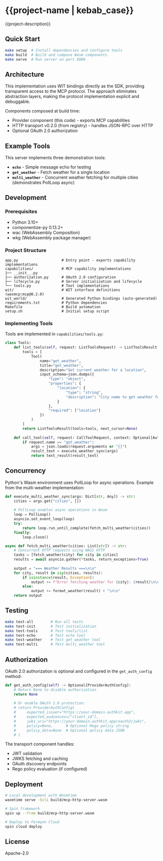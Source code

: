 # {{project-name | kebab_case}}

{{project-description}}

## Quick Start

```bash
make setup  # Install dependencies and configure tools
make build  # Build and compose Wasm components
make serve  # Run server on port 8080
```

## Architecture

This implementation uses WIT bindings directly as the SDK, providing transparent access to the MCP protocol. The approach eliminates abstraction layers, making the protocol implementation explicit and debuggable.

Components composed at build time:
- Provider component (this code) - exports MCP capabilities
- HTTP transport v0.2.0 (from registry) - handles JSON-RPC over HTTP
- Optional OAuth 2.0 authorization

## Example Tools

This server implements three demonstration tools:

- **`echo`** - Simple message echo for testing
- **`get_weather`** - Fetch weather for a single location
- **`multi_weather`** - Concurrent weather fetching for multiple cities (demonstrates PollLoop async)

## Development

### Prerequisites

- Python 3.10+
- componentize-py 0.13.2+
- wac (WebAssembly Composition)
- wkg (WebAssembly package manager)

### Project Structure

```
app.py                    # Entry point - exports capability implementations
capabilities/             # MCP capability implementations
├── __init__.py
├── authorization.py      # OAuth 2.0 configuration
├── lifecycle.py          # Server initialization and lifecycle
└── tools.py              # Tool implementations
wit/                      # WIT interface definitions (wasmcp:mcp@0.2.0)
wit_world/                # Generated Python bindings (auto-generated)
requirements.txt          # Python dependencies
Makefile                  # Build automation
setup.sh                  # Initial setup script
```

### Implementing Tools

Tools are implemented in `capabilities/tools.py`:

```python
class Tools:
    def list_tools(self, request: ListToolsRequest) -> ListToolsResult:
        tools = [
            Tool(
                name="get_weather",
                title="get_weather",
                description="Get current weather for a location",
                input_schema=json.dumps({
                    "type": "object",
                    "properties": {
                        "location": {
                            "type": "string",
                            "description": "City name to get weather for"
                        }
                    },
                    "required": ["location"]
                })
            )
        ]
        return ListToolsResult(tools=tools, next_cursor=None)
    
    def call_tool(self, request: CallToolRequest, context: Optional[AuthContext]) -> CallToolResult:
        if request.name == "get_weather":
            args = json.loads(request.arguments or "{}")
            result_text = execute_weather_sync(args)
            return text_result(result_text)
```

## Concurrency

Python's Wasm environment uses PollLoop for async operations. Example from the multi-weather implementation:

```python
def execute_multi_weather_sync(args: Dict[str, Any]) -> str:
    cities = args.get("cities", [])
    
    # PollLoop enables async operations in Wasm
    loop = PollLoop()
    asyncio.set_event_loop(loop)
    try:
        return loop.run_until_complete(fetch_multi_weather(cities))
    finally:
        loop.close()

async def fetch_multi_weather(cities: List[str]) -> str:
    # Concurrent HTTP requests using WASI HTTP
    tasks = [fetch_weather(city) for city in cities]
    results = await asyncio.gather(*tasks, return_exceptions=True)
    
    output = "=== Weather Results ===\n\n"
    for city, result in zip(cities, results):
        if isinstance(result, Exception):
            output += f"Error fetching weather for {city}: {result}\n\n"
        else:
            output += format_weather(result) + "\n\n"
    return output
```

## Testing

```bash
make test-all        # Run all tests
make test-init       # Test initialization
make test-tools      # Test tools/list
make test-echo       # Test echo tool
make test-weather    # Test get_weather tool
make test-multi      # Test multi_weather tool
```

## Authorization

OAuth 2.0 authorization is optional and configured in the `get_auth_config` method:

```python
def get_auth_config(self) -> Optional[ProviderAuthConfig]:
    # Return None to disable authorization
    return None
    
    # Or enable OAuth 2.0 protection:
    # return ProviderAuthConfig(
    #     expected_issuer="https://your-domain.authkit.app",
    #     expected_audiences=["client_id"],
    #     jwks_uri="https://your-domain.authkit.app/oauth2/jwks",
    #     policy=None,      # Optional Rego policy string
    #     policy_data=None  # Optional policy data JSON
    # )
```

The transport component handles:
- JWT validation
- JWKS fetching and caching
- OAuth discovery endpoints
- Rego policy evaluation (if configured)

## Deployment

```bash
# Local development with Wasmtime
wasmtime serve -Scli build/mcp-http-server.wasm

# Spin framework
spin up --from build/mcp-http-server.wasm

# Deploy to Fermyon Cloud
spin cloud deploy
```

## License

Apache-2.0